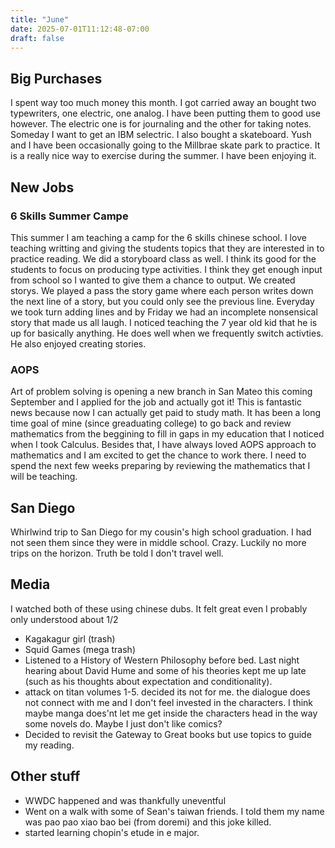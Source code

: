 ```yaml
---
title: "June"
date: 2025-07-01T11:12:48-07:00
draft: false
---
```


## Big Purchases
I spent way too much money this month. I got carried away an bought two typewriters, one electric, one analog. I have been putting them to good use however. The electric one is for journaling and the other for taking notes. Someday I want to get an IBM selectric. I also bought a skateboard. Yush and I have been occasionally going to the Millbrae skate park to practice. It is a really nice way to exercise during the summer. I have been enjoying it. 

## New Jobs
### 6 Skills Summer Campe
This summer I am teaching a camp for the 6 skills chinese school. I love teaching writting and giving the students topics that they are interested in to practice reading. We did a storyboard class as well. I think its good for the students to focus on producing type activities. I think they get enough input from school so I wanted to give them a chance to output. We created storys. We played a pass the story game where each person writes down the next line of a story, but you could only see the previous line. Everyday we took turn adding lines and by Friday we had an incomplete nonsensical story that made us all laugh. I noticed teaching the 7 year old kid that he is up for basically anything. He does well when we frequently switch activties. He also enjoyed creating stories.

### AOPS
Art of problem solving is opening a new branch in San Mateo this coming September and I applied for the job and actually got it! This is fantastic news because now I can actually get paid to study math. It has been a long time goal of mine (since greaduating college) to go back and review mathematics from the beggining to fill in gaps in my education that I noticed when I took Calculus. Besides that, I have always loved AOPS approach to mathematics and I am excited to get the chance to work there. I need to spend the next few weeks preparing by reviewing the mathematics that I will be teaching. 

## San Diego
Whirlwind trip to San Diego for my cousin's high school graduation. I had not seen them since they were in middle school. Crazy. Luckily no more trips on the horizon. Truth be told I don't travel well.

## Media
I watched both of these using chinese dubs. It felt great even I probably only understood about 1/2
-  Kagakagur girl (trash)
-  Squid Games (mega trash)
- Listened to a History of Western Philosophy before bed. Last night hearing about David Hume and some of his theories kept me up late (such as his thoughts about expectation and conditionality). 
- attack on titan volumes 1-5. decided its not for me. the dialogue does not connect with me and I don't feel invested in the characters. I think maybe manga does'nt let me get inside the characters head in the way some novels do. Maybe I just don't like comics?
- Decided to revisit the Gateway to Great books but use topics to guide my reading.

## Other stuff
- WWDC happened and was thankfully uneventful
- Went on a walk with some of Sean's taiwan friends. I told them my name was pao pao xiao bao bei (from doremi) and this joke killed.
- started learning chopin's etude in e major.

